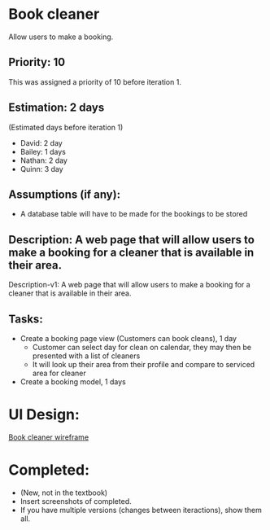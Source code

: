 # Book cleaner
Allow users to make a booking.

## Priority: 10
This was assigned a priority of 10 before iteration 1.

## Estimation: 2 days
(Estimated days before iteration 1)
* David: 2 day
* Bailey: 1 days
* Nathan: 2 day
* Quinn: 3 day

## Assumptions (if any):
* A database table will have to be made for the bookings to be stored

## Description: A web page that will allow users to make a booking for a cleaner that is available in their area.
Description-v1: A web page that will allow users to make a booking for a cleaner that is available in their area.

## Tasks:
* Create a booking page view (Customers can book cleans), 1 day
    - Customer can select day for clean on calendar, they may then be presented with a list of cleaners
    - It will look up their area from their profile and compare to serviced area for cleaner
* Create a booking model, 1 days

# UI Design:
[Book cleaner wireframe](wireframes/Booking_WF.png)

# Completed:
* (New, not in the textbook) 
* Insert screenshots of completed. 
* If you have multiple versions (changes between iteractions), show them all.

